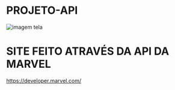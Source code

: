 # PROJETO-API

![imagem tela](https://github.com/GABRIELBARROS06/PROJETO-API/assets/123740151/28176ff5-9b21-47af-87df-f5094e788410)

# SITE FEITO ATRAVÉS DA API DA MARVEL

https://developer.marvel.com/
